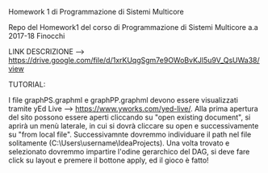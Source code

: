 Homework 1 di Programmazione di Sistemi Multicore

Repo del Homework1 del corso di Programmazione di Sistemi Multicore a.a 2017-18 Finocchi

LINK DESCRIZIONE --> https://drive.google.com/file/d/1xrKUqgSgm7e9OWoBvKJl5u9V_QsUWa38/view

TUTORIAL:

I file graphPS.graphml e graphPP.graphml devono essere visualizzati tramite yEd Live --> https://www.yworks.com/yed-live/.
Alla prima apertura del sito possono essere aperti cliccando su "open existing document", si aprirà un menù laterale, in cui si dovrà cliccare su open e successivamente su "from local file". Successivamnte dovremmo individuare il path nel file solitamente (C:\Users\username\IdeaProjects). Una volta trovato e selezionato dovremmo impartire l'odine gerarchico del DAG, si deve fare click su layout e premere il bottone apply, ed il gioco è fatto! 
